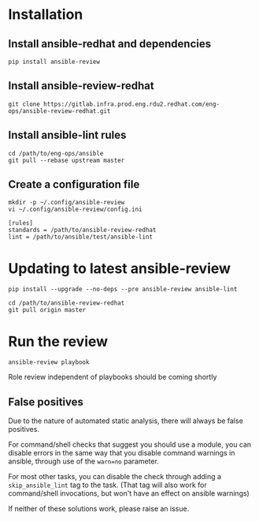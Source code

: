 # Installation

## Install ansible-redhat and dependencies

```
pip install ansible-review
```

## Install ansible-review-redhat

```
git clone https://gitlab.infra.prod.eng.rdu2.redhat.com/eng-ops/ansible-review-redhat.git
```

## Install ansible-lint rules

```
cd /path/to/eng-ops/ansible
git pull --rebase upstream master
```

## Create a configuration file

```
mkdir -p ~/.config/ansible-review
vi ~/.config/ansible-review/config.ini
```

```
[rules]
standards = /path/to/ansible-review-redhat
lint = /path/to/ansible/test/ansible-lint
```

# Updating to latest ansible-review

```
pip install --upgrade --no-deps --pre ansible-review ansible-lint
```

```
cd /path/to/ansible-review-redhat
git pull origin master
```

# Run the review

```
ansible-review playbook
```

Role review independent of playbooks should be coming shortly

## False positives

Due to the nature of automated static analysis, there will always be false
positives.

For command/shell checks that suggest you should use a module, you can
disable errors in the same way that you disable command warnings in ansible,
through use of the `warn=no` parameter.

For most other tasks, you can disable the check through adding a
`skip_ansible_lint` tag to the task. (That tag will also work for command/shell
invocations, but won't have an effect on ansible warnings)

If neither of these solutions work, please raise an issue.

